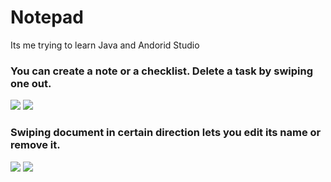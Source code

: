 # Notepad
Its me trying to learn Java and Andorid Studio

### You can create a note or a checklist. Delete a task by swiping one out.
<a href="https://imgflip.com/gif/3elwxe"><img src="https://i.imgflip.com/3elwxe.gif"/></a>
<a href="https://imgflip.com/gif/3elwd7"><img src="https://i.imgflip.com/3elwd7.gif"/></a>  
### Swiping document in certain direction lets you edit its name or remove it.
<a href="https://imgflip.com/gif/3elx4y"><img src="https://i.imgflip.com/3elx4y.gif"/></a>
<a href="https://imgflip.com/gif/3elxcp"><img src="https://i.imgflip.com/3elxcp.gif"/></a>
